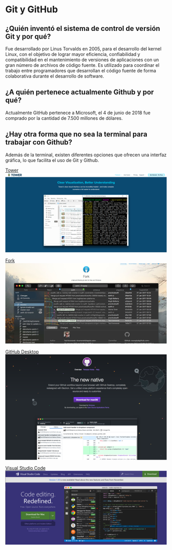 # Git y GitHub

## ¿Quién inventó el sistema de control de versión Git y por qué?

Fue desarrollado por Linus Torvalds en 2005, para el desarrollo del kernel Linux, con el objetivo de lograr mayor eficiencia, confiabilidad y compatibilidad en el mantenimiento de versiones de aplicaciones con un gran número de archivos de código fuente. Es utilizado para coordinar el trabajo entre programadores que desarrollan el código fuente de forma colaborativa durante el desarrollo de software.

## ¿A quién pertenece actualmente Github y por qué?

Actualmente GitHub pertenece a Microsoft, el 4 de junio de 2018 fue comprado por la cantidad de 7.500 millones de dólares.

## ¿Hay otra forma que no sea la terminal para trabajar con Github?

Además de la terminal, existen diferentes opciones que ofrecen una interfaz gráfica, lo que facilita el uso de Git y Github.

[Tower](https://www.git-tower.com/)
![Tower Git Webpage](https://raw.githubusercontent.com/YesidBarragan/Mochila_Barragan_Yesid/main/img/Clase4/git-tower.png)

[Fork](https://git-fork.com/)
![Fork Git UI](https://raw.githubusercontent.com/YesidBarragan/Mochila_Barragan_Yesid/main/img/Clase4/git-fork.png)

[GitHub Desktop](https://desktop.github.com/)
![GitHub Desktop UI](https://raw.githubusercontent.com/YesidBarragan/Mochila_Barragan_Yesid/main/img/Clase4/github-desktop.png)

[Visual Studio Code](https://code.visualstudio.com/)
![Visual Studio Code UI](https://raw.githubusercontent.com/YesidBarragan/Mochila_Barragan_Yesid/main/img/Clase4/git-vsc.webp)
